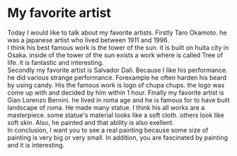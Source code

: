 # My favorite artist

Today I would like to talk about my favorite artists. Firstly Taro Okamoto. he was a japanese artist who lived between 1911 and 1996.   
I think his best famous work is the tower of the sun. it is built on huita city in Osaka. inside of the tower of the sun exists a work where is called Tree of life. it is fantastic and interesting.   
Secondly my favorite artist is Salvador Dali. Because I like his performance.
he did various strange performance. Forexample he often harden his beard by using candy. His the famous work is logo of chupa chups. the logo was come up with and decided by him within 1 hour.
Finally my favorite artist is Gian Lorenzo Bernini. he lived in roma age and he is famous for to have built landscape of roma.
 He made many statue. I think his all works are a masterpiece. some statue's material looks like a soft cloth. others look like soft skin. Also, he painted and that ability is also exellent.  
In conclusion, I want you to see a real painting because some size of painting is very big or very small. In addition, you are fascinated by painting and it is interesting.
